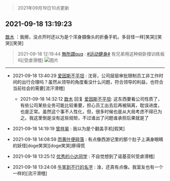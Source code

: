 > 2021年09月19日10点更新
<link rel="stylesheet" href="https://cdn.jsdelivr.net/gh/taotie6/sampleJSON@main/css/photo_show.css">
<meta name="referrer" content="no-referrer" />


 ## 2021-09-18 13:19:23 

 [㪚木](https://www.coolapk.com/feed/30076627?shareKey=YzMxMzI2NTE4NWNmNjE0NTgwNGE~) ：我擦，没点开时还以为是个浑身摄像头的折叠手机，多目怪一样[笑哭][笑哭][笑哭] 

<div class="album">
</div>

> 2021-09-18 12:19:44 
> [無所謂quq](https://www.coolapk.com/feed/30075295?shareKey=ODQzNDljODU1ZmEyNjE0NTgwNGE~) : <a class="feed-link-tag" href="/t/运动健身?type=0">#运动健身#</a> 有兄弟用这种俯卧撑训练板吗[受虐滑稽] 
![图片](https://image.coolapk.com/feed/2021/0918/12/1434513_8782_9193@2494x3325.jpg)

 ------- 

- 2021-09-18 13:40:29 [爱因斯不平坦](uid=834251) : 沈哥，公司层层审批限制员工非工作时间的出行合理吗？虽然从领导的角度看没什么问题，符合领导的利益，也符合当前社会的需要[流汗滑稽] 

    - 2021-09-18 14:32:12 [㪚木](uid=1081091) 回复 [爱因斯不平坦](uid=834251): 这东西要看公司性质了，有些公司某些业务可能比较重要，担心员工出去后再被隔离，耽误进度，也是正常。虽然这个事不人性化，但，很多时候也是从大局考虑不得已为之。我这里倒是没有这些规矩，不过谁出了问题谁承担后果就是了 

- 2021-09-18 14:19:19 [曾祥昊](uid=6695078) : 我以为是个翻盖手机[假笑] 

- 2021-09-18 14:08:59 [而黄叶便碎落](uid=2845514) : 有点像西游记里的那个肚子上满身眼睛的妖怪[doge笑哭][doge笑哭]瘆得慌 

- 2021-09-18 13:25:12 [优秀的小达同学](uid=3114536) : 不自觉想到了诺基亚9[受虐滑稽] 

- 2021-09-18 13:24:08 [牛笔到不行的名字](uid=2374460) : 淦，还真有点像。我室友也有一个一样的[流汗滑稽] 

